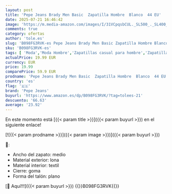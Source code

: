```yaml
---
layout: post
title: 'Pepe Jeans Brady Men Basic  Zapatilla Hombre  Blanco  44 EU'
date: 2025-07-21 16:46:42
image: 'https://m.media-amazon.com/images/I/31VCpqsbCUL._SL500_._SL400_.jpg'
comments: true
category: ofertas
author: 'tole.es'
slug: 'B098FG3RVK-es Pepe Jeans Brady Men Basic Zapatilla Hombre Blanco 44 EU'
sku: 'B098FG3RVK-es'
tags: [ 'Moda','Moda Hombre','Zapatillas casual para hombre','Zapatillas deportivas y de moda para hombre','Zapatos para hombre','pepe jeans','zapatilla','🇪🇸', ]
actualPrice: 19.99 EUR
currency: EUR
price: 19.99
comparePrice: 59.9 EUR
prodname: 'Pepe Jeans Brady Men Basic  Zapatilla Hombre  Blanco  44 EU'
country: 'es'
flag: '🇪🇸'
brand: 'Pepe Jeans'
buyurl: 'https://www.amazon.es/dp/B098FG3RVK/?tag=tolees-21'
descuento: '66.63'
average: '23.92'
---
```


En este momento está [{{< param title >}}]({{< param buyurl >}}) en el siguiente enlace!

[![{{< param prodname >}}]({{< param image >}})]({{< param buyurl >}})

🔎:

- Ancho del zapato: medio
- Material exterior: lona
- Material interior: textil
- Cierre: goma
- Forma del talón: plano

[🛒 Aquí!!!]({{< param buyurl >}})
{{<world>}}B098FG3RVK{{</world>}}
